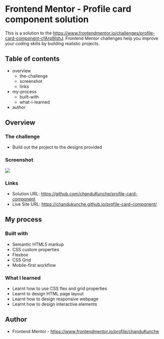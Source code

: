 # Frontend Mentor - Profile card component solution

This is a solution to the https://www.frontendmentor.io/challenges/profile-card-component-cfArpWshJ. Frontend Mentor challenges help you improve your coding skills by building realistic projects. 

## Table of contents

- overview
  - the-challenge
  - screenshot
  - links
- my-process
  - built-with
  - what-i-learned
- author


## Overview

### The challenge

- Build out the project to the designs provided

### Screenshot

![](./screenshot.jpg)


### Links

- Solution URL: https://github.com/chanduKunche/profile-card-component
- Live Site URL: https://chandukunche.github.io/profile-card-component/

## My process

### Built with

- Semantic HTML5 markup
- CSS custom properties
- Flexbox
- CSS Grid
- Mobile-first workflow


### What I learned

- Learnt how to use CSS flex and grid properties
- Learnt to design HTML page layout
- Learnt how to design responsive webpage
- Learnt how to design interactive elements

## Author

- Frontend Mentor - https://www.frontendmentor.io/profile/chanduKunche

